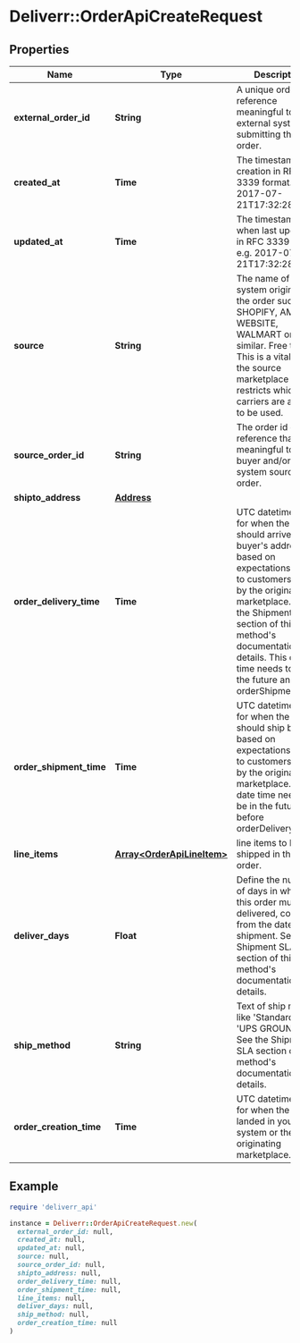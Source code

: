 # Deliverr::OrderApiCreateRequest

## Properties

| Name | Type | Description | Notes |
| ---- | ---- | ----------- | ----- |
| **external_order_id** | **String** | A unique order reference meaningful to the external system submitting the order. |  |
| **created_at** | **Time** | The timestamp of creation in RFC 3339 format. e.g. 2017-07-21T17:32:28Z | [optional] |
| **updated_at** | **Time** | The timestamp when last updated in RFC 3339 format. e.g. 2017-07-21T17:32:28Z | [optional] |
| **source** | **String** | The name of the system originating the order such as SHOPIFY, AMAZON, WEBSITE, WALMART or similar. Free text. This is a vital field if the source marketplace restricts which carriers are allowed to be used. |  |
| **source_order_id** | **String** | The order id or reference that is meaningful to the buyer and/or the system sourcing the order. |  |
| **shipto_address** | [**Address**](Address.md) |  |  |
| **order_delivery_time** | **Time** | UTC datetime value for when the order should arrive at the buyer&#39;s address, based on expectations given to customers or set by the originating marketplace. See the Shipment SLA section of this method&#39;s documentation for details. This date time needs to be in the future and after orderShipmentTime. | [optional] |
| **order_shipment_time** | **Time** | UTC datetime value for when the order should ship by, based on expectations given to customers or set by the originating marketplace. This date time needs to be in the future and before orderDeliveryTime. | [optional] |
| **line_items** | [**Array&lt;OrderApiLineItem&gt;**](OrderApiLineItem.md) | line items to be shipped in this order. |  |
| **deliver_days** | **Float** | Define the number of days in which this order must be delivered, counting from the date of shipment. See the Shipment SLA section of this method&#39;s documentation for details. | [optional] |
| **ship_method** | **String** | Text of ship method like &#39;Standard&#39;, &#39;UPS GROUND&#39;, etc. See the Shipment SLA section of this method&#39;s documentation for details. | [optional] |
| **order_creation_time** | **Time** | UTC datetime value for when the order landed in your system or the originating marketplace. | [optional] |

## Example

```ruby
require 'deliverr_api'

instance = Deliverr::OrderApiCreateRequest.new(
  external_order_id: null,
  created_at: null,
  updated_at: null,
  source: null,
  source_order_id: null,
  shipto_address: null,
  order_delivery_time: null,
  order_shipment_time: null,
  line_items: null,
  deliver_days: null,
  ship_method: null,
  order_creation_time: null
)
```

